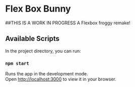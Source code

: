 # Flex Box Bunny
##THIS IS A WORK IN PROGRESS
A Flexbox froggy remake!

## Available Scripts

In the project directory, you can run:

### `npm start`

Runs the app in the development mode.\
Open [http://localhost:3000](http://localhost:3000) to view it in your browser.
